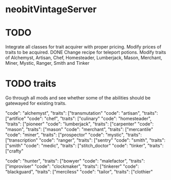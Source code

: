 # neobitVintageServer
# TODO
Integrate all classes for trait acquirer with proper pricing.
Modify prices of traits to be acquired.
DONE Change recipe for teleport potions.
Modify traits of Alchemyst, Artisan, Chef, Homesteader, Lumberjack, Mason, Merchant, Miner, Mystic, Ranger, Smith and Tinker

# TODO traits
Go through all mods and see whether some of the abilities should be gatewayed for existing traits.

"code": "alchemyst",   "traits": ["transmutation"
"code": "artisan",     "traits": ["artifice"
"code": "chef",        "traits": ["culinary"
"code": "homesteader", "traits": ["pioneer"
"code": "lumberjack",  "traits": ["carpenter"
"code": "mason",       "traits": ["mason"
"code": "merchant",    "traits": ["mercantile"
"code": "miner",       "traits": ["prospector"
"code": "mystic",      "traits": ["transcription"
"code": "ranger",      "traits": ["sentry"
"code": "smith",       "traits": ["smith"
"code": "medic",       "traits": ["stitch_doctor"
"code": "tinker",      "traits": ["crafty"

"code": "hunter",      "traits": ["bowyer"
"code": "malefactor",  "traits": ["improviser"
"code": "clockmaker",  "traits": ["tinkerer"
"code": "blackguard",  "traits": ["merciless"
"code": "tailor",      "traits": ["clothier"
